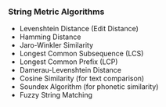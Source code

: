 ### **String Metric Algorithms**

- Levenshtein Distance (Edit Distance)
- Hamming Distance
- Jaro-Winkler Similarity
- Longest Common Subsequence (LCS)
- Longest Common Prefix (LCP)
- Damerau-Levenshtein Distance
- Cosine Similarity (for text comparison)
- Soundex Algorithm (for phonetic similarity)
- Fuzzy String Matching
